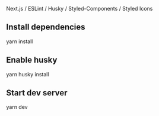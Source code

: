Next.js / ESLint / Husky / Styled-Components / Styled Icons

## Install dependencies
yarn install

## Enable husky
yarn husky install

## Start dev server
yarn dev
